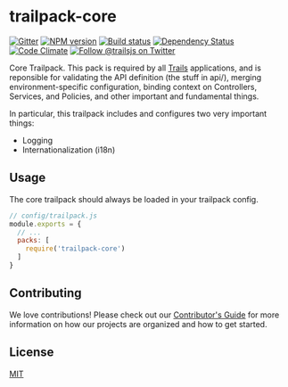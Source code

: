 # trailpack-core

[![Gitter][gitter-image]][gitter-url]
[![NPM version][npm-image]][npm-url]
[![Build status][ci-image]][ci-url]
[![Dependency Status][daviddm-image]][daviddm-url]
[![Code Climate][codeclimate-image]][codeclimate-url]
[![Follow @trailsjs on Twitter][twitter-image]][twitter-url]

Core Trailpack. This pack is required by all [Trails](http://trailsjs.io)
applications, and is reponsible for validating the API definition (the stuff in
api/), merging environment-specific configuration, binding context on
Controllers, Services, and Policies, and other important and fundamental
things.

In particular, this trailpack includes and configures two very important
things:
- Logging
- Internationalization (i18n)

## Usage
The core trailpack should always be loaded in your trailpack config.

```js
// config/trailpack.js
module.exports = {
  // ...
  packs: [
    require('trailpack-core')
  ]
}
```

## Contributing
We love contributions! Please check out our [Contributor's Guide](https://github.com/trailsjs/trails/blob/master/CONTRIBUTING.md) for more
information on how our projects are organized and how to get started.

## License
[MIT](https://github.com/trailsjs/trailpack-core/blob/master/LICENSE)

[npm-image]: https://img.shields.io/npm/v/trailpack-core.svg?style=flat-square
[npm-url]: https://npmjs.org/package/trailpack-core
[ci-image]: https://img.shields.io/travis/trailsjs/trailpack-core/master.svg?style=flat-square
[ci-url]: https://travis-ci.org/trailsjs/trailpack-core
[daviddm-image]: http://img.shields.io/david/trailsjs/trailpack-core.svg?style=flat-square
[daviddm-url]: https://david-dm.org/trailsjs/trailpack-core
[codeclimate-image]: https://img.shields.io/codeclimate/github/trailsjs/trailpack-core.svg?style=flat-square
[codeclimate-url]: https://codeclimate.com/github/trailsjs/trailpack-core
[gitter-image]: http://img.shields.io/badge/+%20GITTER-JOIN%20CHAT%20%E2%86%92-1DCE73.svg?style=flat-square
[gitter-url]: https://gitter.im/trailsjs/trails
[twitter-image]: https://img.shields.io/twitter/follow/trailsjs.svg?style=social
[twitter-url]: https://twitter.com/trailsjs

